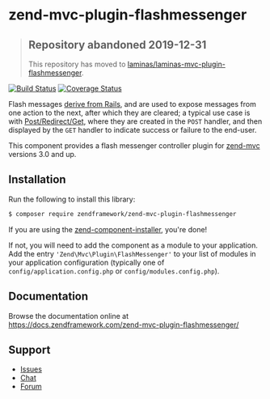 # zend-mvc-plugin-flashmessenger

> ## Repository abandoned 2019-12-31
>
> This repository has moved to [laminas/laminas-mvc-plugin-flashmessenger](https://github.com/laminas/laminas-mvc-plugin-flashmessenger).

[![Build Status](https://secure.travis-ci.org/zendframework/zend-mvc-plugin-flashmessenger.svg?branch=master)](https://secure.travis-ci.org/zendframework/zend-mvc-plugin-flashmessenger)
[![Coverage Status](https://coveralls.io/repos/github/zendframework/zend-mvc-plugin-flashmessenger/badge.svg?branch=master)](https://coveralls.io/github/zendframework/zend-mvc-plugin-flashmessenger?branch=master)

Flash messages [derive from Rails](http://api.rubyonrails.org/classes/ActionDispatch/Flash.html),
and are used to expose messages from one action to the next, after which they
are cleared; a typical use case is with
[Post/Redirect/Get](https://docs.zendframework.com/zend-mvc-plugin-prg/), where
they are created in the `POST` handler, and then displayed by the `GET` handler
to indicate success or failure to the end-user.

This component provides a flash messenger controller plugin for
[zend-mvc](https://docs.zendframework.com/zend-mvc/) versions 3.0 and up.

## Installation

Run the following to install this library:

```bash
$ composer require zendframework/zend-mvc-plugin-flashmessenger
```

If you are using the [zend-component-installer](https://docs.zendframework.com/zend-component-installer/),
you're done!

If not, you will need to add the component as a module to your
application. Add the entry `'Zend\Mvc\Plugin\FlashMessenger'` to
your list of modules in your application configuration (typically
one of `config/application.config.php` or `config/modules.config.php`).

## Documentation

Browse the documentation online at https://docs.zendframework.com/zend-mvc-plugin-flashmessenger/

## Support

* [Issues](https://github.com/zendframework/zend-mvc-plugin-flashmessenger/issues/)
* [Chat](https://zendframework-slack.herokuapp.com/)
* [Forum](https://discourse.zendframework.com/)
